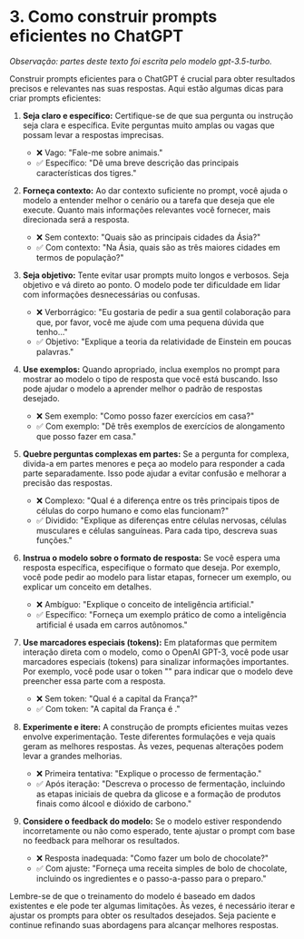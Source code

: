 # 3. Como construir prompts eficientes no ChatGPT

*Observação: partes deste texto foi escrita pelo modelo gpt-3.5-turbo.*

Construir prompts eficientes para o ChatGPT é crucial para obter resultados precisos e relevantes nas suas respostas. Aqui estão algumas dicas para criar prompts eficientes:

1. **Seja claro e específico:** Certifique-se de que sua pergunta ou instrução seja clara e específica. Evite perguntas muito amplas ou vagas que possam levar a respostas imprecisas.

    - :x: Vago: "Fale-me sobre animais."
    - :white_check_mark:  Específico: "Dê uma breve descrição das principais características dos tigres."

2. **Forneça contexto:** Ao dar contexto suficiente no prompt, você ajuda o modelo a entender melhor o cenário ou a tarefa que deseja que ele execute. Quanto mais informações relevantes você fornecer, mais direcionada será a resposta.

    - :x: Sem contexto: "Quais são as principais cidades da Ásia?"
    - :white_check_mark: Com contexto: "Na Ásia, quais são as três maiores cidades em termos de população?"

3. **Seja objetivo:** Tente evitar usar prompts muito longos e verbosos. Seja objetivo e vá direto ao ponto. O modelo pode ter dificuldade em lidar com informações desnecessárias ou confusas.

    - :x: Verborrágico: "Eu gostaria de pedir a sua gentil colaboração para que, por favor, você me ajude com uma pequena dúvida que tenho..."
    - :white_check_mark: Objetivo: "Explique a teoria da relatividade de Einstein em poucas palavras."

4. **Use exemplos:** Quando apropriado, inclua exemplos no prompt para mostrar ao modelo o tipo de resposta que você está buscando. Isso pode ajudar o modelo a aprender melhor o padrão de respostas desejado.

    - :x: Sem exemplo: "Como posso fazer exercícios em casa?"
    - :white_check_mark: Com exemplo: "Dê três exemplos de exercícios de alongamento que posso fazer em casa."

5. **Quebre perguntas complexas em partes:** Se a pergunta for complexa, divida-a em partes menores e peça ao modelo para responder a cada parte separadamente. Isso pode ajudar a evitar confusão e melhorar a precisão das respostas.

    - :x: Complexo: "Qual é a diferença entre os três principais tipos de células do corpo humano e como elas funcionam?"
    - :white_check_mark: Dividido: "Explique as diferenças entre células nervosas, células musculares e células sanguíneas. Para cada tipo, descreva suas funções."

6. **Instrua o modelo sobre o formato de resposta:** Se você espera uma resposta específica, especifique o formato que deseja. Por exemplo, você pode pedir ao modelo para listar etapas, fornecer um exemplo, ou explicar um conceito em detalhes.

    - :x: Ambíguo: "Explique o conceito de inteligência artificial."
    - :white_check_mark: Específico: "Forneça um exemplo prático de como a inteligência artificial é usada em carros autônomos."

7. **Use marcadores especiais (tokens):** Em plataformas que permitem interação direta com o modelo, como o OpenAI GPT-3, você pode usar marcadores especiais (tokens) para sinalizar informações importantes. Por exemplo, você pode usar o token "<answer>" para indicar que o modelo deve preencher essa parte com a resposta.

    - :x: Sem token: "Qual é a capital da França?"
    - :white_check_mark: Com token: "A capital da França é <answer>."

8. **Experimente e itere:** A construção de prompts eficientes muitas vezes envolve experimentação. Teste diferentes formulações e veja quais geram as melhores respostas. Às vezes, pequenas alterações podem levar a grandes melhorias.

    - :x: Primeira tentativa: "Explique o processo de fermentação."
    - :white_check_mark: Após iteração: "Descreva o processo de fermentação, incluindo as etapas iniciais de quebra da glicose e a formação de produtos finais como álcool e dióxido de carbono."

9. **Considere o feedback do modelo:** Se o modelo estiver respondendo incorretamente ou não como esperado, tente ajustar o prompt com base no feedback para melhorar os resultados.

    - :x: Resposta inadequada: "Como fazer um bolo de chocolate?"
    - :white_check_mark: Com ajuste: "Forneça uma receita simples de bolo de chocolate, incluindo os ingredientes e o passo-a-passo para o preparo."

Lembre-se de que o treinamento do modelo é baseado em dados existentes e ele pode ter algumas limitações. Às vezes, é necessário iterar e ajustar os prompts para obter os resultados desejados. Seja paciente e continue refinando suas abordagens para alcançar melhores respostas.